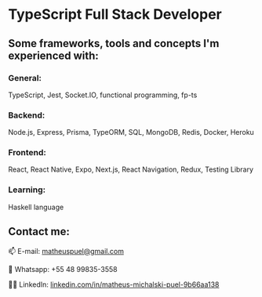 # TypeScript Full Stack Developer

## Some frameworks, tools and concepts I'm experienced with:

### General:

TypeScript, Jest, Socket.IO, functional programming, fp-ts

### Backend:

Node.js, Express, Prisma, TypeORM, SQL, MongoDB, Redis, Docker, Heroku

### Frontend:

React, React Native, Expo, Next.js, React Navigation, Redux, Testing Library

### Learning:

Haskell language

## Contact me:

📫 E-mail: matheuspuel@gmail.com

📱 Whatsapp: +55 48 99835-3558

👨‍💼 LinkedIn: [linkedin.com/in/matheus-michalski-puel-9b66aa138](https://www.linkedin.com/in/matheus-michalski-puel-9b66aa138/)
